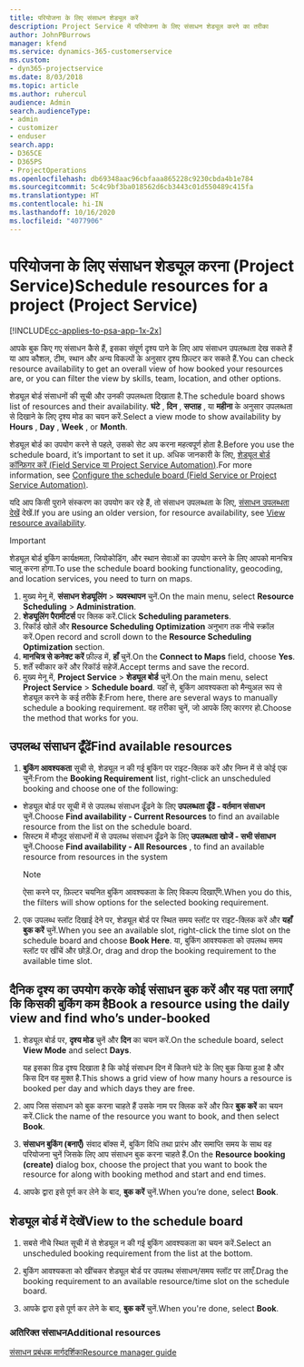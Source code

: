 ```yaml
---
title: परियोजना के लिए संसाधन शेड्यूल करें
description: Project Service में परियोजना के लिए संसाधन शेड्यूल करने का तरीका
author: JohnPBurrows
manager: kfend
ms.service: dynamics-365-customerservice
ms.custom:
- dyn365-projectservice
ms.date: 8/03/2018
ms.topic: article
ms.author: ruhercul
audience: Admin
search.audienceType:
- admin
- customizer
- enduser
search.app:
- D365CE
- D365PS
- ProjectOperations
ms.openlocfilehash: db69348aac96cbfaaa865228c9230cbda4b1e784
ms.sourcegitcommit: 5c4c9bf3ba018562d6cb3443c01d550489c415fa
ms.translationtype: HT
ms.contentlocale: hi-IN
ms.lasthandoff: 10/16/2020
ms.locfileid: "4077906"
---
```

# <a name="schedule-resources-for-a-project-project-service"></a><span data-ttu-id="3e26b-103">परियोजना के लिए संसाधन शेड्यूल करना (Project Service)</span><span class="sxs-lookup"><span data-stu-id="3e26b-103">Schedule resources for a project (Project Service)</span></span>

[!INCLUDE[cc-applies-to-psa-app-1x-2x](../includes/cc-applies-to-psa-app-1x-2x.md)]

<span data-ttu-id="3e26b-104">आपके बुक किए गए संसाधन कैसे हैं, इसका संपूर्ण दृश्य पाने के लिए आप संसाधन उपलब्धता देख सकते हैं या आप कौशल, टीम, स्थान और अन्य विकल्पों के अनुसार दृश्य फ़िल्टर कर सकते हैं.</span><span class="sxs-lookup"><span data-stu-id="3e26b-104">You can check resource availability to get an overall view of how booked your resources are, or you can filter the view by skills, team, location, and other options.</span></span>  
  
<span data-ttu-id="3e26b-105">शेड्यूल बोर्ड संसाधनों की सूची और उनकी उपलब्धता दिखाता है.</span><span class="sxs-lookup"><span data-stu-id="3e26b-105">The schedule board shows list of resources and their availability.</span></span> <span data-ttu-id="3e26b-106">**घंटे** , **दिन** , **सप्ताह** , या **महीना** के अनुसार उपलब्धता से दिखाने के लिए दृश्य मोड का चयन करें.</span><span class="sxs-lookup"><span data-stu-id="3e26b-106">Select a view mode to show availability by **Hours** , **Day** , **Week** , or **Month**.</span></span>  
  
<span data-ttu-id="3e26b-107">शेड्यूल बोर्ड का उपयोग करने से पहले, उसको सेट अप करना महत्वपूर्ण होता है.</span><span class="sxs-lookup"><span data-stu-id="3e26b-107">Before you use the schedule board, it’s important to set it up.</span></span> <span data-ttu-id="3e26b-108">अधिक जानकारी के लिए, [शेड्यूल बोर्ड कॉन्फ़िगर करें (Field Service या Project Service Automation)](https://docs.microsoft.com/dynamics365/field-service/configure-schedule-board).</span><span class="sxs-lookup"><span data-stu-id="3e26b-108">For more information, see [Configure the schedule board (Field Service or Project Service Automation)](https://docs.microsoft.com/dynamics365/field-service/configure-schedule-board).</span></span>
  
<span data-ttu-id="3e26b-109">यदि आप किसी पुराने संस्करण का उपयोग कर रहे हैं, तो संसाधन उपलब्धता के लिए, [संसाधन उपलब्धता देखें](../psa/view-resource-availability.md) देखें.</span><span class="sxs-lookup"><span data-stu-id="3e26b-109">If you are using an older version, for resource availability, see [View resource availability](../psa/view-resource-availability.md).</span></span>  

> [!IMPORTANT]
>  <span data-ttu-id="3e26b-110">शेड्यूल बोर्ड बुकिंग कार्यक्षमता, जियोकोडिंग, और स्‍थान सेवाओं का उपयोग करने के लिए आपको मानचित्र चालू करना होगा.</span><span class="sxs-lookup"><span data-stu-id="3e26b-110">To use the schedule board booking functionality, geocoding, and location services, you need to turn on maps.</span></span>  
> 
> 1. <span data-ttu-id="3e26b-111">मुख्य मेनू में, **संसाधन शेड्यूलिंग** > **व्यवस्थापन** चुनें.</span><span class="sxs-lookup"><span data-stu-id="3e26b-111">On the main menu, select **Resource Scheduling** > **Administration**.</span></span>  
> 2. <span data-ttu-id="3e26b-112">**शेड्यूलिंग पैरामीटर्स** पर क्लिक करें.</span><span class="sxs-lookup"><span data-stu-id="3e26b-112">Click **Scheduling parameters**.</span></span>  
> 3. <span data-ttu-id="3e26b-113">रिकॉर्ड खोलें और **Resource Scheduling Optimization** अनुभाग तक नीचे स्क्रॉल करें.</span><span class="sxs-lookup"><span data-stu-id="3e26b-113">Open record and scroll down to the **Resource Scheduling Optimization** section.</span></span>  
> 4. <span data-ttu-id="3e26b-114">**मानचित्र से कनेक्ट करें** फ़ील्ड में, **हाँ** चुनें.</span><span class="sxs-lookup"><span data-stu-id="3e26b-114">On the **Connect to Maps** field, choose **Yes**.</span></span>  
> 5. <span data-ttu-id="3e26b-115">शर्तें स्वीकार करें और रिकॉर्ड सहेजें.</span><span class="sxs-lookup"><span data-stu-id="3e26b-115">Accept terms and save the record.</span></span>  
> 6. <span data-ttu-id="3e26b-116">मुख्य मेनू में, **Project Service** > **शेड्यूल बोर्ड** चुनें.</span><span class="sxs-lookup"><span data-stu-id="3e26b-116">On the main menu, select **Project Service** > **Schedule board**.</span></span> <span data-ttu-id="3e26b-117">यहाँ से, बुकिंग आवश्यकता को मैन्युअल रूप से शेड्यूल करने के कई तरीके हैं:</span><span class="sxs-lookup"><span data-stu-id="3e26b-117">From here, there are several ways to manually schedule a booking requirement.</span></span> <span data-ttu-id="3e26b-118">वह तरीका चुनें, जो आपके लिए कारगर हो.</span><span class="sxs-lookup"><span data-stu-id="3e26b-118">Choose the method that works for you.</span></span>
  
## <a name="find-available-resources"></a><span data-ttu-id="3e26b-119">उपलब्ध संसाधन ढूँढें</span><span class="sxs-lookup"><span data-stu-id="3e26b-119">Find available resources</span></span>

1.  <span data-ttu-id="3e26b-120">**बुकिंग आवश्यकता** सूची से, शेड्यूल न की गई बुकिंग पर राइट-क्लिक करें और निम्न में से कोई एक चुनें:</span><span class="sxs-lookup"><span data-stu-id="3e26b-120">From the **Booking Requirement** list, right-click an unscheduled booking and choose one of the following:</span></span>  
  
- <span data-ttu-id="3e26b-121">शेड्यूल बोर्ड पर सूची में से उपलब्ध संसाधन ढूँढने के लिए **उपलब्धता ढूँढें - वर्तमान संसाधन** चुनें.</span><span class="sxs-lookup"><span data-stu-id="3e26b-121">Choose **Find availability - Current Resources** to find an available resource from the list on the schedule board.</span></span>  
- <span data-ttu-id="3e26b-122">सिस्टम में मौजूद संसाधनों में से उपलब्ध संसाधन ढूँढने के लिए **उपलब्धता खोजें - सभी संसाधन** चुनें.</span><span class="sxs-lookup"><span data-stu-id="3e26b-122">Choose **Find availability - All Resources** , to find an available resource from resources in the system</span></span>  
   > [!NOTE]
   >  <span data-ttu-id="3e26b-123">ऐसा करने पर, फ़िल्टर चयनित बुकिंग आवश्यकता के लिए विकल्प दिखाएँगे.</span><span class="sxs-lookup"><span data-stu-id="3e26b-123">When you do this, the filters will show options for the selected booking requirement.</span></span>  
  
2. <span data-ttu-id="3e26b-124">एक उपलब्ध स्लॉट दिखाई देने पर, शेड्यूल बोर्ड पर स्थित समय स्लॉट पर राइट-क्लिक करें और **यहाँ बुक करें** चुनें.</span><span class="sxs-lookup"><span data-stu-id="3e26b-124">When you see an available slot, right-click the time slot on the schedule board and choose **Book Here**.</span></span> <span data-ttu-id="3e26b-125">या, बुकिंग आवश्यकता को उपलब्ध समय स्लॉट पर खींचें और छोड़ें.</span><span class="sxs-lookup"><span data-stu-id="3e26b-125">Or, drag and drop the booking requirement to the available time slot.</span></span>  
  

## <a name="book-a-resource-using-the-daily-view-and-find-whos-under-booked"></a><span data-ttu-id="3e26b-126">दैनिक दृश्य का उपयोग करके कोई संसाधन बुक करें और यह पता लगाएँ कि किसकी बुकिंग कम है</span><span class="sxs-lookup"><span data-stu-id="3e26b-126">Book a resource using the daily view and find who’s under-booked</span></span>
  
1.  <span data-ttu-id="3e26b-127">शेड्यूल बोर्ड पर, **दृश्य मोड** चुनें और **दिन** का चयन करें.</span><span class="sxs-lookup"><span data-stu-id="3e26b-127">On the schedule board, select **View Mode** and select **Days**.</span></span>  
  
    <span data-ttu-id="3e26b-128">यह इसका ग्रिड दृश्य दिखाता है कि कोई संसाधन दिन में कितने घंटे के लिए बुक किया हुआ है और किस दिन वह मुक्त है.</span><span class="sxs-lookup"><span data-stu-id="3e26b-128">This shows a grid view of how many hours a resource is booked per day and which days they are free.</span></span>  
  
2.  <span data-ttu-id="3e26b-129">आप जिस संसाधन को बुक करना चाहते हैं उसके नाम पर क्लिक करें और फिर **बुक करें** का चयन करें.</span><span class="sxs-lookup"><span data-stu-id="3e26b-129">Click the name of the resource you want to book, and then select **Book**.</span></span>  
  
3.  <span data-ttu-id="3e26b-130">**संसाधन बुकिंग (बनाएँ)** संवाद बॉक्स में, बुकिंग विधि तथा प्रारंभ और समाप्ति समय के साथ वह परियोजना चुनें जिसके लिए आप संसाधन बुक करना चाहते हैं.</span><span class="sxs-lookup"><span data-stu-id="3e26b-130">On the **Resource booking (create)** dialog box, choose the project that you want to book the resource for along with booking method and start and end times.</span></span>  
  
4.  <span data-ttu-id="3e26b-131">आपके द्वारा इसे पूर्ण कर लेने के बाद, **बुक करें** चुनें.</span><span class="sxs-lookup"><span data-stu-id="3e26b-131">When you’re done, select **Book**.</span></span>  
  
## <a name="view-to-the-schedule-board"></a><span data-ttu-id="3e26b-132">शेड्यूल बोर्ड में देखें</span><span class="sxs-lookup"><span data-stu-id="3e26b-132">View to the schedule board</span></span>
  
1.  <span data-ttu-id="3e26b-133">सबसे नीचे स्थित सूची में से शेड्यूल न की गई बुकिंग आवश्यकता का चयन करें.</span><span class="sxs-lookup"><span data-stu-id="3e26b-133">Select an unscheduled booking requirement from the list at the bottom.</span></span>  
  
2.  <span data-ttu-id="3e26b-134">बुकिंग आवश्यकता को खींचकर शेड्यूल बोर्ड पर उपलब्‍ध संसाधन/समय स्‍लॉट पर लाएँ.</span><span class="sxs-lookup"><span data-stu-id="3e26b-134">Drag the booking requirement to an available resource/time slot on the schedule board.</span></span>  
  
3.  <span data-ttu-id="3e26b-135">आपके द्वारा इसे पूर्ण कर लेने के बाद, **बुक करें** चुनें.</span><span class="sxs-lookup"><span data-stu-id="3e26b-135">When you're done, select **Book**.</span></span>  
  
### <a name="additional-resources"></a><span data-ttu-id="3e26b-136">अतिरिक्त संसाधन</span><span class="sxs-lookup"><span data-stu-id="3e26b-136">Additional resources</span></span>  
 [<span data-ttu-id="3e26b-137">संसाधन प्रबंधक मार्गदर्शिका</span><span class="sxs-lookup"><span data-stu-id="3e26b-137">Resource manager guide</span></span>](../psa/resource-manager-guide.md)
